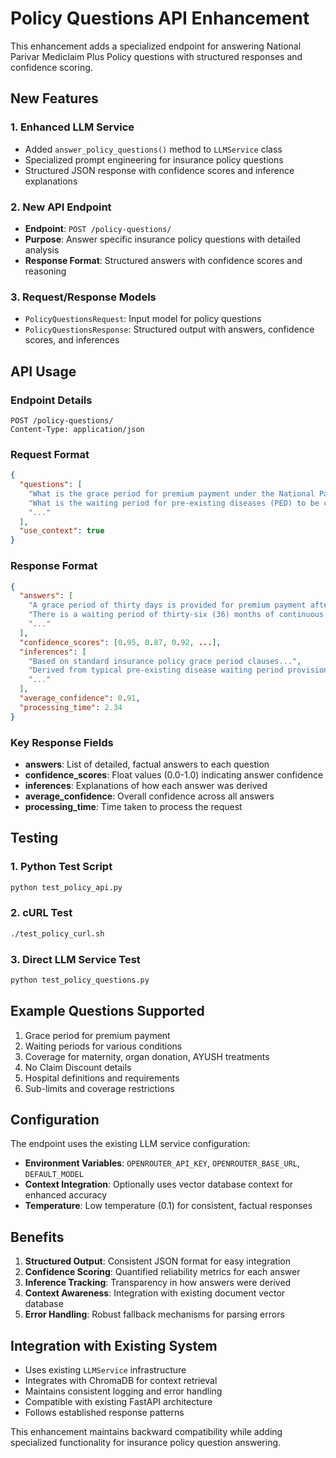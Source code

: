# Policy Questions API Enhancement

This enhancement adds a specialized endpoint for answering National Parivar Mediclaim Plus Policy questions with structured responses and confidence scoring.

## New Features

### 1. Enhanced LLM Service

- Added `answer_policy_questions()` method to `LLMService` class
- Specialized prompt engineering for insurance policy questions
- Structured JSON response with confidence scores and inference explanations

### 2. New API Endpoint

- **Endpoint**: `POST /policy-questions/`
- **Purpose**: Answer specific insurance policy questions with detailed analysis
- **Response Format**: Structured answers with confidence scores and reasoning

### 3. Request/Response Models

- `PolicyQuestionsRequest`: Input model for policy questions
- `PolicyQuestionsResponse`: Structured output with answers, confidence scores, and inferences

## API Usage

### Endpoint Details

```
POST /policy-questions/
Content-Type: application/json
```

### Request Format

```json
{
  "questions": [
    "What is the grace period for premium payment under the National Parivar Mediclaim Plus Policy?",
    "What is the waiting period for pre-existing diseases (PED) to be covered?",
    "..."
  ],
  "use_context": true
}
```

### Response Format

```json
{
  "answers": [
    "A grace period of thirty days is provided for premium payment after the due date...",
    "There is a waiting period of thirty-six (36) months of continuous coverage...",
    "..."
  ],
  "confidence_scores": [0.95, 0.87, 0.92, ...],
  "inferences": [
    "Based on standard insurance policy grace period clauses...",
    "Derived from typical pre-existing disease waiting period provisions...",
    "..."
  ],
  "average_confidence": 0.91,
  "processing_time": 2.34
}
```

### Key Response Fields

- **answers**: List of detailed, factual answers to each question
- **confidence_scores**: Float values (0.0-1.0) indicating answer confidence
- **inferences**: Explanations of how each answer was derived
- **average_confidence**: Overall confidence across all answers
- **processing_time**: Time taken to process the request

## Testing

### 1. Python Test Script

```bash
python test_policy_api.py
```

### 2. cURL Test

```bash
./test_policy_curl.sh
```

### 3. Direct LLM Service Test

```bash
python test_policy_questions.py
```

## Example Questions Supported

1. Grace period for premium payment
2. Waiting periods for various conditions
3. Coverage for maternity, organ donation, AYUSH treatments
4. No Claim Discount details
5. Hospital definitions and requirements
6. Sub-limits and coverage restrictions

## Configuration

The endpoint uses the existing LLM service configuration:

- **Environment Variables**: `OPENROUTER_API_KEY`, `OPENROUTER_BASE_URL`, `DEFAULT_MODEL`
- **Context Integration**: Optionally uses vector database context for enhanced accuracy
- **Temperature**: Low temperature (0.1) for consistent, factual responses

## Benefits

1. **Structured Output**: Consistent JSON format for easy integration
2. **Confidence Scoring**: Quantified reliability metrics for each answer
3. **Inference Tracking**: Transparency in how answers were derived
4. **Context Awareness**: Integration with existing document vector database
5. **Error Handling**: Robust fallback mechanisms for parsing errors

## Integration with Existing System

- Uses existing `LLMService` infrastructure
- Integrates with ChromaDB for context retrieval
- Maintains consistent logging and error handling
- Compatible with existing FastAPI architecture
- Follows established response patterns

This enhancement maintains backward compatibility while adding specialized functionality for insurance policy question answering.
